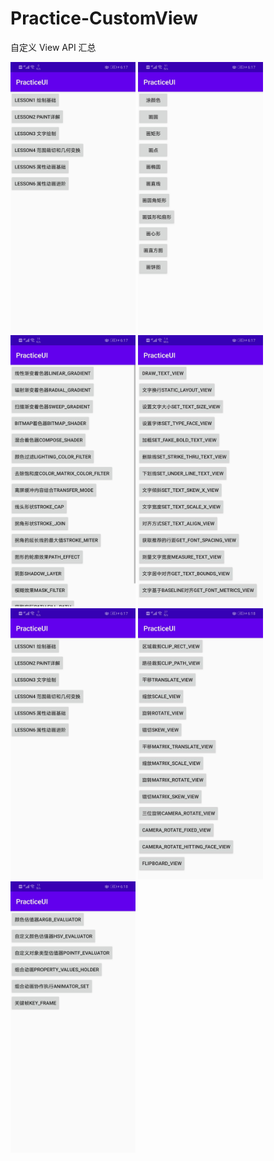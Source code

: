 # Practice-CustomView
自定义 View API 汇总

<img src="https://github.com/Geekholt/Practice-CustomView/blob/master/image/%E6%80%BB%E7%9B%AE%E5%BD%95.jpeg" alt="总目录" width="200;" />

<img src="https://github.com/Geekholt/Practice-CustomView/blob/master/image/lesson1%20%E7%BB%98%E5%88%B6%E5%9F%BA%E7%A1%80.jpeg" alt="lesson1 绘制基础" width="200;" />

<img src="https://github.com/Geekholt/Practice-CustomView/blob/master/image/lesson2%20Paint%E8%AF%A6%E8%A7%A3.jpeg" alt="lesson2 Paint详解" width="200;" />

<img src="https://github.com/Geekholt/Practice-CustomView/blob/master/image/lesson3%20%E6%96%87%E5%AD%97%E7%BB%98%E5%88%B6.jpeg" alt="lesson3 文字绘制" width="200;" />

<img src="https://github.com/Geekholt/Practice-CustomView/blob/master/image/%E6%80%BB%E7%9B%AE%E5%BD%95.jpeg" alt="lesson4 范围裁切和几何变换" width="200;" />

<img src="https://github.com/Geekholt/Practice-CustomView/blob/master/image/lesson4%20%E8%8C%83%E5%9B%B4%E8%A3%81%E5%88%87%E5%92%8C%E5%87%A0%E4%BD%95%E5%8F%98%E6%8D%A2.jpeg" alt="lesson5 属性动画基础" width="200;" />


<img src="https://github.com/Geekholt/Practice-CustomView/blob/master/image/lesson6%20%E5%B1%9E%E6%80%A7%E5%8A%A8%E7%94%BB%E8%BF%9B%E9%98%B6.jpeg" alt="lesson6 属性动画进阶" width="200;" />

